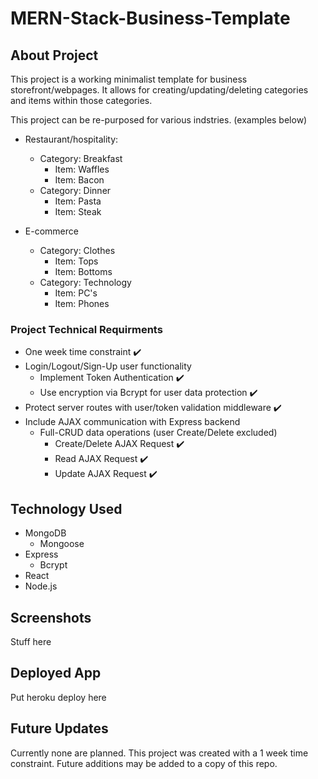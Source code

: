 # MERN-Stack-Business-Template

## About Project
This project is a working minimalist template for business storefront/webpages. It allows for creating/updating/deleting categories and items within those categories. 

This project can be re-purposed for various indstries. (examples below)

- Restaurant/hospitality:
    - Category: Breakfast
        - Item: Waffles
        - Item: Bacon
    - Category: Dinner
        - Item: Pasta
        - Item: Steak

- E-commerce
    - Category: Clothes
        - Item: Tops
        - Item: Bottoms
    - Category: Technology
        - Item: PC's
        - Item: Phones

### Project Technical Requirments
- One week time constraint :heavy_check_mark:
- Login/Logout/Sign-Up user functionality 
    - Implement Token Authentication :heavy_check_mark:
    - Use encryption via Bcrypt for user data protection :heavy_check_mark:
- Protect server routes with user/token validation middleware :heavy_check_mark:
- Include AJAX communication with Express backend
    - Full-CRUD data operations (user Create/Delete excluded)
        - Create/Delete AJAX Request :heavy_check_mark:
        - Read AJAX Request :heavy_check_mark:
        - Update AJAX Request :heavy_check_mark:

## Technology Used
- MongoDB
    - Mongoose
- Express
    - Bcrypt
- React
- Node.js

## Screenshots

Stuff here

## Deployed App

Put heroku deploy here

## Future Updates

Currently none are planned. This project was created with a 1 week time constraint. Future additions may be added to a copy of this repo.

